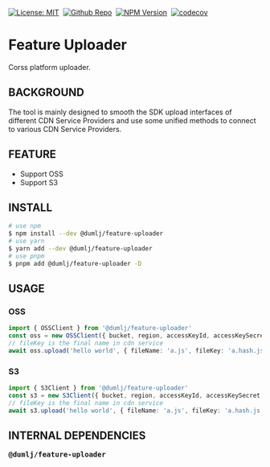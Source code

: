 <!-- This file is dynamically generated. please edit in __readme__ -->

[![License: MIT](https://img.shields.io/badge/License-MIT-yellow.svg)](https://opensource.org/licenses/MIT)&nbsp;
[![Github Repo](https://img.shields.io/badge/GITHUB-REPO-0?logo=github)](https://github.com/dumlj/dumlj-build/tree/main/@feature/feature-uploader)&nbsp;
<a href="https://www.npmjs.com/package/@dumlj/feature-uploader"><picture><source src="https://badge.fury.io/js/@dumlj%2Ffeature-uploader.svg"><img src="https://img.shields.io/badge/NPM-Unpublished-e74c3c" alt="NPM Version"></picture></a>&nbsp;
[![codecov](https://codecov.io/gh/dumlj/dumlj-build/graph/badge.svg?token=ELV5W1H0C0)](https://codecov.io/gh/dumlj/dumlj-build)&nbsp;

# Feature Uploader

Corss platform uploader.

## BACKGROUND

The tool is mainly designed to smooth the SDK upload interfaces of different CDN Service Providers and use some unified methods to connect to various CDN Service Providers.

## FEATURE

- Support OSS
- Support S3

## INSTALL

```bash
# use npm
$ npm install --dev @dumlj/feature-uploader
# use yarn
$ yarn add --dev @dumlj/feature-uploader
# use pnpm
$ pnpm add @dumlj/feature-uploader -D
```

## USAGE

### OSS

```ts
import { OSSClient } from '@dumlj/feature-uploader'
const oss = new OSSClient({ bucket, region, accessKeyId, accessKeySecret })
// fileKey is the final name in cdn service
await oss.upload('hello world', { fileName: 'a.js', fileKey: 'a.hash.js' })
```

### S3

```ts
import { S3Client } from '@dumlj/feature-uploader'
const s3 = new S3Client({ bucket, region, accessKeyId, accessKeySecret })
// fileKey is the final name in cdn service
await s3.upload('hello world', { fileName: 'a.js', fileKey: 'a.hash.js' })
```

## INTERNAL DEPENDENCIES

<pre>
<b>@dumlj/feature-uploader</b>

</pre>
